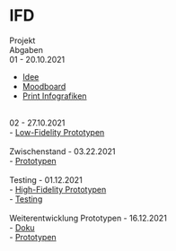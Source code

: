 # IFD
Projekt
<br>
Abgaben
<br>
01 - 20.10.2021
-  <a href="https://github.com/carolinbng/IFD/blob/main/Abgabe/Idee.pdf">Idee</a>
-   <a href="https://github.com/carolinbng/IFD/blob/main/Abgabe/Moodboard.pdf">Moodboard</a>
-  <a href="https://github.com/carolinbng/IFD/blob/main/Abgabe/Infografiken_Zeit.pdf">Print Infografiken</a>
<br>
02 - 27.10.2021
<br>
-   <a href="https://github.com/carolinbng/IFD/blob/main/Abgabe/Fahrrad_Infografik_Skizzen.pdf">Low-Fidelity Prototypen</a>
<br>
<br>
Zwischenstand - 03.22.2021
<br>
-   <a href="https://xd.adobe.com/view/04afeb1d-81c7-4852-834e-94b52eeb32b3-51fc/">Prototypen</a>
<br>
<br>
Testing - 01.12.2021
<br>
-   <a href="https://xd.adobe.com/view/387a953a-1e2a-4871-8fa6-df702f79c1e6-6d29/?fullscreen&hints=off">High-Fidelity Prototypen</a>
<br>
-   <a href="https://github.com/carolinbng/IFD/blob/main/Abgabe/Testing.pdf">Testing</a>
<br>
<br>
Weiterentwicklung Prototypen - 16.12.2021
<br>
-   <a href="">Doku</a>
<br>
-   <a href="https://github.com/carolinbng/IFD/blob/main/Abgabe/Testing.pdf">Prototypen</a>